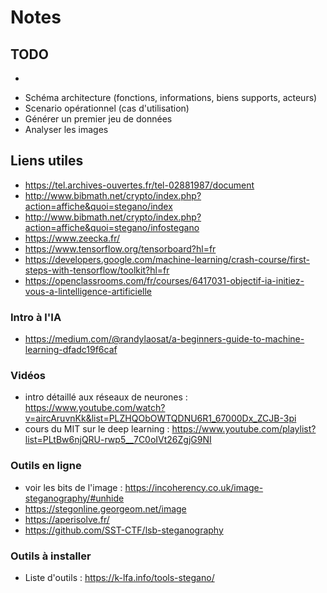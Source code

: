 # Notes

## TODO

*

- Schéma architecture (fonctions, informations, biens supports, acteurs)
- Scenario opérationnel (cas d'utilisation)
- Générer un premier jeu de données
- Analyser les images

## Liens utiles

* https://tel.archives-ouvertes.fr/tel-02881987/document
* http://www.bibmath.net/crypto/index.php?action=affiche&quoi=stegano/index
* http://www.bibmath.net/crypto/index.php?action=affiche&quoi=stegano/infostegano
* https://www.zeecka.fr/
* https://www.tensorflow.org/tensorboard?hl=fr
* https://developers.google.com/machine-learning/crash-course/first-steps-with-tensorflow/toolkit?hl=fr
* https://openclassrooms.com/fr/courses/6417031-objectif-ia-initiez-vous-a-lintelligence-artificielle

### Intro à l'IA
- https://medium.com/@randylaosat/a-beginners-guide-to-machine-learning-dfadc19f6caf

### Vidéos
- intro détaillé aux réseaux de neurones : https://www.youtube.com/watch?v=aircAruvnKk&list=PLZHQObOWTQDNU6R1_67000Dx_ZCJB-3pi
- cours du MIT sur le deep learning : https://www.youtube.com/playlist?list=PLtBw6njQRU-rwp5__7C0oIVt26ZgjG9NI

### Outils en ligne

- voir les bits de l'image : https://incoherency.co.uk/image-steganography/#unhide
- https://stegonline.georgeom.net/image
- https://aperisolve.fr/
- https://github.com/SST-CTF/lsb-steganography

### Outils à installer
- Liste d'outils : https://k-lfa.info/tools-stegano/
